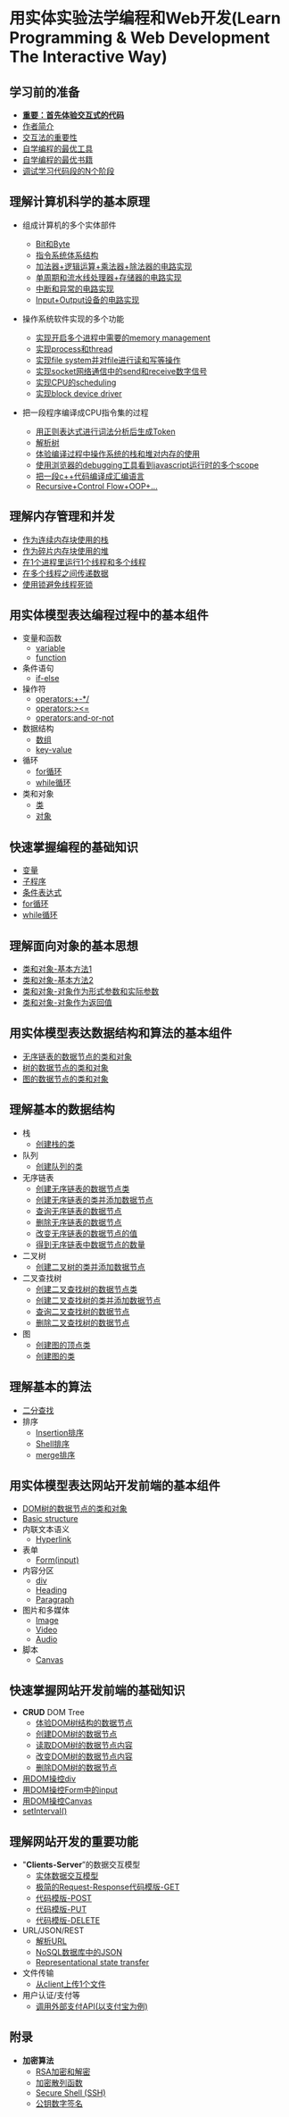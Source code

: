 # 用实体实验法学编程和Web开发(Learn Programming & Web Development The Interactive Way)

## 学习前的准备

- [**重要：首先体验交互式的代码**]()
- [作者简介](/chapters/学习前的准备/作者简介.md)
- [交互法的重要性]()
- [自学编程的最优工具](/chapters/学习前的准备/自学编程的最优工具.md)
- [自学编程的最优书籍](/chapters/学习前的准备/自学编程的最优书籍.md)
- [调试学习代码段的N个阶段](/chapters/学习前的准备/调试学习代码段的N个阶段.md)

## 理解计算机科学的基本原理

- 组成计算机的多个实体部件
	- [Bit和Byte](/chapters/理解计算机科学的基本原理/组成计算机的多个实体部件/Bit和Byte.md)
	- [指令系统体系结构](/chapters/理解计算机科学的基本原理/组成计算机的多个实体部件/指令系统体系结构.md)
	- [加法器+逻辑运算+乘法器+除法器的电路实现](/chapters/理解计算机科学的基本原理/组成计算机的多个实体部件/加法器+逻辑运算+乘法器+除法器的电路实现.md)
	- [单周期和流水线处理器+存储器的电路实现](/chapters/理解计算机科学的基本原理/组成计算机的多个实体部件/单周期和流水线处理器+存储器的电路实现.md)
	- [中断和异常的电路实现](/chapters/理解计算机科学的基本原理/组成计算机的多个实体部件/中断和异常的电路实现.md)
	- [Input+Output设备的电路实现](/chapters/理解计算机科学的基本原理/组成计算机的多个实体部件/Input+Output设备的电路实现.md)

- 操作系统软件实现的多个功能
	- [实现开启多个进程中需要的memory management](/chapters/理解计算机科学的基本原理/操作系统软件实现的多个功能/实现开启多个进程中需要的memory-management.md)
	- [实现process和thread](/chapters/理解计算机科学的基本原理/操作系统软件实现的多个功能/实现process和thread.md)
	- [实现file system并对file进行读和写等操作](/chapters/理解计算机科学的基本原理/操作系统软件实现的多个功能/实现file-system并对file进行读和写等操作.md)
	- [实现socket网络通信中的send和receive数字信号](/chapters/理解计算机科学的基本原理/操作系统软件实现的多个功能/实现socket网络通信中的send和receive数字信号.md)
	- [实现CPU的scheduling](/chapters/理解计算机科学的基本原理/操作系统软件实现的多个功能/实现CPU的scheduling.md)
	- [实现block device driver](/chapters/理解计算机科学的基本原理/操作系统软件实现的多个功能/实现block-device-driver.md)

- 把一段程序编译成CPU指令集的过程
	- [用正则表达式进行词法分析后生成Token](/chapters/理解计算机科学的基本原理/把一段程序编译成CPU指令集的过程/用正则表达式进行词法分析后生成Token.md)
	- [解析树](/chapters/理解计算机科学的基本原理/把一段程序编译成CPU指令集的过程/解析树.md)
	- [体验编译过程中操作系统的栈和堆对内存的使用](/chapters/理解计算机科学的基本原理//把一段程序编译成CPU指令集的过程/体验编译过程中操作系统的栈和堆对内存的使用.md)
	- [使用浏览器的debugging工具看到javascript运行时的多个scope](/chapters/理解计算机科学的基本原理/把一段程序编译成CPU指令集的过程/使用浏览器的debugging工具看到javascript运行时的多个scope.md)
	- [把一段c++代码编译成汇编语言](/chapters/理解计算机科学的基本原理/把一段程序编译成CPU指令集的过程/把一段c++代码编译成汇编语言.md)
	- [Recursive+Control Flow+OOP+...](/chapters/理解计算机科学的基本原理/把一段程序编译成CPU指令集的过程/Recursive+Control_Flow+OOP+....md)

## 理解内存管理和并发

- [作为连续内存块使用的栈](/chapters/理解内存管理和并发/作为连续内存块使用的栈.md)
- [作为碎片内存块使用的堆](/chapters/理解内存管理和并发/作为碎片内存块使用的堆.md)
- [在1个进程里运行1个线程和多个线程](/chapters/理解内存管理和并发/在1个进程里运行1个线程和多个线程.md)
- [在多个线程之间传递数据](/chapters/理解内存管理和并发/在多个线程之间传递数据.md)
- [使用锁避免线程死锁](/chapters/理解内存管理和并发/使用锁避免线程死锁.md)

## 用实体模型表达编程过程中的基本组件

- 变量和函数
	- [variable](/chapters/用实体模型表达编程过程中的基本组件/variable.md)
	- [function](/chapters/用实体模型表达编程过程中的基本组件/function.md)
- 条件语句
	- [if-else](/chapters/用实体模型表达编程过程中的基本组件/if-else.md)
- 操作符
	- [operators:+-*/](/chapters/用实体模型表达编程过程中的基本组件/operators:+-*/.md)
	- [operators:><=](/chapters/用实体模型表达编程过程中的基本组件/operators:><=.md)
	- [operators:and-or-not](/chapters/用实体模型表达编程过程中的基本组件/operators:and-or-not.md)
- 数据结构
	- [数组](/chapters/用实体模型表达编程过程中的基本组件/数组.md)
	- [key-value](/chapters/用实体模型表达编程过程中的基本组件/key-value.md)
- 循环
	- [for循环](/chapters/用实体模型表达编程过程中的基本组件/for循环.md)
	- [while循环](/chapters/用实体模型表达编程过程中的基本组件/while循环.md)
- 类和对象
	- [类](/chapters/用实体模型表达编程过程中的基本组件/类.md)
	- [对象](/chapters/用实体模型表达编程过程中的基本组件/对象.md)

## 快速掌握编程的基础知识

- [变量](/chapters/快速掌握编程的基础知识/变量.md)
- [子程序](/chapters/快速掌握编程的基础知识/子程序.md)
- [条件表达式](/chapters/快速掌握编程的基础知识/条件表达式.md)
- [for循环](/chapters/快速掌握编程的基础知识/for循环.md)
- [while循环](/chapters/快速掌握编程的基础知识/while循环.md)

## 理解面向对象的基本思想

- [类和对象-基本方法1](/chapters/理解面向对象的基本思想/类和对象-基本方法1.md)
- [类和对象-基本方法2](/chapters/理解面向对象的基本思想/类和对象-基本方法2.md)
- [类和对象-对象作为形式参数和实际参数](/chapters/理解面向对象的基本思想/类和对象-对象作为形式参数和实际参数.md)
- [类和对象-对象作为返回值](/chapters/理解面向对象的基本思想/类和对象-对象作为返回值.md)

## 用实体模型表达数据结构和算法的基本组件

- [无序链表的数据节点的类和对象](/chapters/用实体模型表达数据结构和算法的基本组件/无序链表的数据节点的类和对象.md)
- [树的数据节点的类和对象](/chapters/用实体模型表达数据结构和算法的基本组件/树的数据节点的类和对象.md)
- [图的数据节点的类和对象](/chapters/用实体模型表达数据结构和算法的基本组件/图的数据节点的类和对象.md)

## 理解基本的数据结构
- 栈
	- [创建栈的类](/chapters/理解基本的数据结构/创建栈的类.md)
- 队列
	- [创建队列的类](/chapters/理解基本的数据结构/创建队列的类.md)
- 无序链表
	- [创建无序链表的数据节点类](/chapters/理解基本的数据结构/创建无序链表的数据节点类.md)
	- [创建无序链表的类并添加数据节点](/chapters/理解基本的数据结构/创建无序链表的类并添加数据节点.md)
	- [查询无序链表的数据节点](/chapters/理解基本的数据结构/查询无序链表的数据节点.md)
	- [删除无序链表的数据节点](/chapters/理解基本的数据结构/删除无序链表的数据节点.md)
	- [改变无序链表的数据节点的值](/chapters/理解基本的数据结构/改变无序链表的数据节点的值.md)
	- [得到无序链表中数据节点的数量](/chapters/理解基本的数据结构/得到无序链表中数据节点的数量.md)
- 二叉树
	- [创建二叉树的类并添加数据节点](/chapters/理解基本的数据结构/创建二叉树的类并添加数据节点.md)
- 二叉查找树
	- [创建二叉查找树的数据节点类](/chapters/理解基本的数据结构/创建二叉查找树的数据节点类.md)
	- [创建二叉查找树的类并添加数据节点](/chapters/理解基本的数据结构/创建二叉查找树的类并添加数据节点.md)
	- [查询二叉查找树的数据节点](/chapters/理解基本的数据结构/查询二叉查找树的数据节点.md)
	- [删除二叉查找树的数据节点](/chapters/理解基本的数据结构/删除二叉查找树的数据节点.md)
- 图
	- [创建图的顶点类](/chapters/理解基本的数据结构/创建图的顶点类.md)
	- [创建图的类](/chapters/理解基本的数据结构/创建图的类.md)

## 理解基本的算法

- [二分查找](/chapters/理解基本的算法/二分查找.md)
- 排序
	- [Insertion排序](/chapters/理解基本的算法/Insertion排序.md)
	- [Shell排序](/chapters/理解基本的算法/Shell排序.md)
	- [merge排序](/chapters/理解基本的算法/merge排序.md)

## 用实体模型表达网站开发前端的基本组件

- [DOM树的数据节点的类和对象](/chapters/用实体模型表达网站开发前端的基本组件/DOM树的数据节点的类和对象.md)
- [Basic structure](/chapters/用实体模型表达网站开发前端的基本组件/Basic-structure.md)
- 内联文本语义
	- [Hyperlink](/chapters/用实体模型表达网站开发前端的基本组件/Hyperlink.md)
- 表单
	- [Form(input)](/chapters/用实体模型表达网站开发前端的基本组件/Form(input).md)
- 内容分区
	- [div](/chapters/用实体模型表达网站开发前端的基本组件/div.md)
	- [Heading](/chapters/用实体模型表达网站开发前端的基本组件/Heading.md)
	- [Paragraph](/chapters/用实体模型表达网站开发前端的基本组件/Paragraph.md)
- 图片和多媒体
	- [Image](/chapters/用实体模型表达网站开发前端的基本组件/Image.md)
	- [Video](/chapters/用实体模型表达网站开发前端的基本组件/Video.md)
	- [Audio](/chapters/用实体模型表达网站开发前端的基本组件/Audio.md)
- 脚本
	- [Canvas](/chapters/用实体模型表达网站开发前端的基本组件/Canvas.md)

## 快速掌握网站开发前端的基础知识

- **CRUD** DOM Tree
	- [体验DOM树结构的数据节点](/chapters/快速掌握网站开发前端的基础知识/体验DOM树结构的数据节点.md) 
	- [创建DOM树的数据节点](/chapters/快速掌握网站开发前端的基础知识/创建DOM树的数据节点.md)
	- [读取DOM树的数据节点内容](/chapters/快速掌握网站开发前端的基础知识/读取DOM树的数据节点内容.md)
	- [改变DOM树的数据节点内容](/chapters/快速掌握网站开发前端的基础知识/改变DOM树的数据节点内容.md)
	- [删除DOM树的数据节点](/chapters/快速掌握网站开发前端的基础知识/删除DOM树的数据节点.md)
- [用DOM操控div](/chapters/快速掌握网站开发前端的基础知识/用DOM操控div.md)
- [用DOM操控Form中的input](/chapters/快速掌握网站开发前端的基础知识/用DOM操控Form中的input.md)
- [用DOM操控Canvas](/chapters/快速掌握网站开发前端的基础知识/用DOM操控Canvas.md)
- [setInterval()](/chapters/快速掌握网站开发前端的基础知识/setInterval().md)

## 理解网站开发的重要功能

- "**Clients-Server**”的数据交互模型
	- [实体数据交互模型](/chapters/理解网站开发的重要功能/实体数据交互模型.md)
	- [极简的Request-Response代码模版-GET](/chapters/理解网站开发的重要功能/极简的Request-Response代码模版-GET.md)
	- [代码模版-POST](/chapters/理解网站开发的重要功能/极简的Request-Response代码模版-POST.md)
	- [代码模版-PUT](/chapters/理解网站开发的重要功能/极简的Request-Response代码模版-PUT.md)
	- [代码模版-DELETE](/chapters/理解网站开发的重要功能/极简的Request-Response代码模版-DELETE.md)
- URL/JSON/REST
	- [解析URL](/chapters/理解网站开发的重要功能/解析URL.md)
	- [NoSQL数据库中的JSON](/chapters/理解网站开发的重要功能/NoSQL数据库中的JSON.md)
	- [Representational state transfer](/chapters/理解网站开发的重要功能/REST.md)
- 文件传输
	- [从client上传1个文件](/chapters/理解网站开发的重要功能/从client上传1个文件.md)
- 用户认证/支付等
	- [调用外部支付API(以支付宝为例)](/chapters/理解网站开发的重要功能/调用外部支付API(以支付宝为例).md)

## 附录

- **加密算法**
	- [RSA加密和解密](/chapters/附录/RSA加密和解密.md)
	- [加密散列函数](/chapters/附录/加密散列函数.md)
	- [Secure Shell (SSH)](/chapters/附录/SSH.md)
	- [公钥数字签名](/chapters/附录/公钥数字签名.md)


